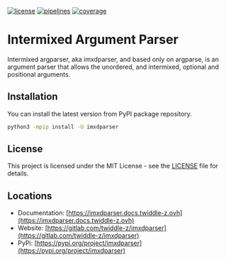 [![license](https://img.shields.io/badge/license-MIT-brightgreen)](https://spdx.org/licenses/MIT.html)
[![pipelines](https://gitlab.com/twiddle-z/imxdparser/badges/master/pipeline.svg)](https://gitlab.com/twiddle-z/imxdparser/pipelines)
[![coverage](https://gitlab.com/twiddle-z/imxdparser/badges/master/coverage.svg)](https://imxdparser.docs.twiddle-z.ovh/coverage/index.html)

# Intermixed Argument Parser

Intermixed argparser, aka imxdparser, and based only on argparse, is an argument parser that allows the unordered, and intermixed, optional and positional arguments.


## Installation

You can install the latest version from PyPI package repository.

~~~bash
python3 -mpip install -U imxdparser
~~~


## License

This project is licensed under the MIT License - see the [LICENSE](LICENSE) file for details.


## Locations

  * Documentation: [https://imxdparser.docs.twiddle-z.ovh](https://imxdparser.docs.twiddle-z.ovh)
  * Website: [https://gitlab.com/twiddle-z/imxdparser](https://gitlab.com/twiddle-z/imxdparser)
  * PyPi: [https://pypi.org/project/imxdparser](https://pypi.org/project/imxdparser)
